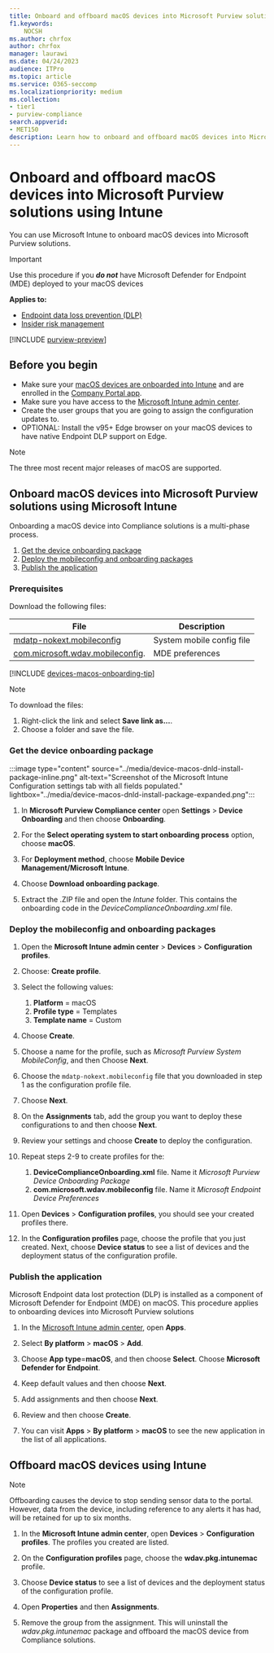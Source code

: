 ```yaml
---
title: Onboard and offboard macOS devices into Microsoft Purview solutions using Microsoft Intune
f1.keywords:
    NOCSH
ms.author: chrfox
author: chrfox
manager: laurawi
ms.date: 04/24/2023
audience: ITPro
ms.topic: article
ms.service: O365-seccomp
ms.localizationpriority: medium
ms.collection: 
- tier1
- purview-compliance 
search.appverid:
- MET150 
description: Learn how to onboard and offboard macOS devices into Microsoft Purview solutions using Microsoft Intune
---
```


# Onboard and offboard macOS devices into Microsoft Purview solutions using Intune #

You can use Microsoft Intune to onboard macOS devices into Microsoft Purview solutions.

> [!IMPORTANT]
> Use this procedure if you ***do not*** have Microsoft Defender for Endpoint (MDE) deployed to your macOS devices

**Applies to:**

- [Endpoint data loss prevention (DLP)](./endpoint-dlp-learn-about.md)
- [Insider risk management](insider-risk-management.md)

[!INCLUDE [purview-preview](../includes/purview-preview.md)]

## Before you begin ## 

- Make sure your [macOS devices are onboarded into Intune](https://learn.microsoft.co/mem/intune/fundamentals/deployment-guide-platform-macos) and are enrolled in the [Company Portal app](https://learn.microsoft.co/mem/intune/user-help/enroll-your-device-in-intune-macos-cp). 
- Make sure you have access to the [Microsoft Intune admin center](https://endpoint.microsoft.com/#home).
- Create the user groups that you are going to assign the configuration updates to.
- OPTIONAL: Install the v95+ Edge browser on your macOS devices to have native Endpoint DLP support on Edge.
 
> [!NOTE]
> The three most recent major releases of macOS are supported.

## Onboard macOS devices into Microsoft Purview solutions using Microsoft Intune ##

Onboarding a macOS device into Compliance solutions is a multi-phase process.

1. [Get the device onboarding package](#get-the-device-onboarding-package)
1. [Deploy the mobileconfig and onboarding packages](#deploy-the-mobileconfig-and-onboarding-packages)
1. [Publish the application](#publish-the-application)


### Prerequisites ###

Download the following files:

|File     |Description |
|---------|---------|
[mdatp-nokext.mobileconfig](https://github.com/microsoft/mdatp-xplat/blob/master/macos/mobileconfig/combined/mdatp-nokext.mobileconfig) | System mobile config file |
[com.microsoft.wdav.mobileconfig](https://github.com/microsoft/mdatp-xplat/blob/master/macos/settings/data_loss_prevention/com.microsoft.wdav.mobileconfig). | MDE preferences | 

[!INCLUDE [devices-macos-onboarding-tip](../includes/devices-macos-onboarding-tip.md)]



> [!NOTE]
> To download the files:
> 1. Right-click the link and select **Save link as...**. 
> 2. Choose a folder and save the file.


### Get the device onboarding package

:::image type="content" source="../media/device-macos-dnld-install-package-inline.png" alt-text="Screenshot of the Microsoft Intune Configuration settings tab with all fields populated." lightbox="../media/device-macos-dnld-install-package-expanded.png":::


1. In **Microsoft Purview Compliance center** open **Settings** > **Device Onboarding** and then choose **Onboarding**.
 
2. For the **Select operating system to start onboarding process** option, choose **macOS**.
 
3. For **Deployment method**, choose **Mobile Device Management/Microsoft Intune**.
 
4. Choose **Download onboarding package**. 

5. Extract the .ZIP file and open the *Intune* folder. This contains the onboarding code in the *DeviceComplianceOnboarding.xml* file.



### Deploy the mobileconfig and onboarding packages

1. Open the **Microsoft Intune admin center** > **Devices** > **Configuration profiles**.

1. Choose: **Create profile**.

1. Select the following values:
    1. **Platform** = macOS
    1. **Profile type** = Templates
    1. **Template name** = Custom

1. Choose **Create**. 

1. Choose a name for the profile, such as *Microsoft Purview System MobileConfig*, and then Choose **Next**.

1. Choose the `mdatp-nokext.mobileconfig` file that you downloaded in step 1 as the configuration profile file.

1. Choose **Next**.

1. On the **Assignments** tab, add the group you want to deploy these configurations to and then choose **Next**.

1. Review your settings and choose **Create** to deploy the configuration.

1. Repeat steps 2-9 to create profiles for the:
    1. **DeviceComplianceOnboarding.xml** file. Name it *Microsoft Purview Device Onboarding Package*
    1. **com.microsoft.wdav.mobileconfig** file. Name it *Microsoft Endpoint Device Preferences*
 
1. Open **Devices** > **Configuration profiles**, you should see your created profiles there.

1. In the **Configuration profiles** page, choose the profile that you just created. Next, choose **Device status** to see a list of devices and the deployment status of the configuration profile.

### Publish the application

Microsoft Endpoint data lost protection (DLP) is installed as a component of Microsoft Defender for Endpoint (MDE) on macOS. This procedure applies to onboarding devices into Microsoft Purview solutions

1. In the [Microsoft Intune admin center](https://endpoint.microsoft.com/), open **Apps**.

2. Select **By platform** > **macOS** > **Add**.

3. Choose **App type**=**macOS**, and then choose **Select**. Choose **Microsoft Defender for Endpoint**.

4. Keep default values and then choose **Next**.

5. Add assignments and then choose **Next**.

6. Review and then choose **Create**.

7. You can visit **Apps** \> **By platform** \> **macOS** to see the new application in the list of all applications.

## Offboard macOS devices using Intune ##

> [!NOTE]
> Offboarding causes the device to stop sending sensor data to the portal. However, data from the device, including reference to any alerts it has had, will be retained for up to six months.

1. In the **Microsoft Intune admin center**, open **Devices** > **Configuration profiles**. The profiles you created are listed.

2. On the **Configuration profiles** page, choose the **wdav.pkg.intunemac** profile.

3. Choose **Device status** to see a list of devices and the deployment status of the configuration profile.

4. Open **Properties** and then **Assignments**.

5. Remove the group from the assignment. This will uninstall the *wdav.pkg.intunemac* package and offboard the macOS device from Compliance solutions.
